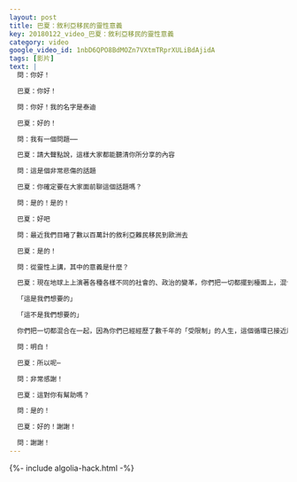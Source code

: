 ```yaml
---
layout: post
title: 巴夏：敘利亞移民的靈性意義
key: 20180122_video_巴夏：敘利亞移民的靈性意義
category: video
google_video_id: 1nbD6QPO8BdMOZn7VXtmTRprXULiBdAjidA
tags: [影片]
text: |
  問：你好！

  巴夏：你好！

  問：你好！我的名字是泰迪

  巴夏：好的！

  問：我有一個問題⋯⋯

  巴夏：請大聲點說，這樣大家都能聽清你所分享的內容

  問：這是個非常悲傷的話題

  巴夏：你確定要在大家面前聊這個話題嗎？

  問：是的！是的！

  巴夏：好吧

  問：最近我們目睹了數以百萬計的敘利亞難民移民到歐洲去

  巴夏：是的！

  問：從靈性上講，其中的意義是什麼？

  巴夏：現在地球上上演著各種各樣不同的社會的、政治的變革，你們把一切都擺到檯面上，混合在一起，從而決定自己到底想要什麼樣的世界，你們一下子把所有東西都放在檯面上，說：

  「這是我們想要的」

  「這不是我們想要的」

  你們把一切都混合在一起，因為你們已經經歷了數千年的「受限制」的人生，這個循環已接近尾聲，所以你們要把一切都拿出來，放在自己面前，以（跟以往）不同的方式，對之處理、改變或者轉化，所以你得弄清楚你和（你生命中的）所有人所發生的事，明白嗎？

  問：明白！

  巴夏：所以呢⋯

  問：非常感謝！

  巴夏：這對你有幫助嗎？

  問：是的！

  巴夏：好的！謝謝！

  問：謝謝！
---
```


{%- include algolia-hack.html -%}
